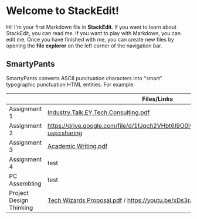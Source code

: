# Welcome to StackEdit!

Hi! I'm your first Markdown file in **StackEdit**. If you want to learn about StackEdit, you can read me. If you want to play with Markdown, you can edit me. Once you have finished with me, you can create new files by opening the **file explorer** on the left corner of the navigation bar.

## SmartyPants

SmartyPants converts ASCII punctuation characters into "smart" typographic punctuation HTML entities. For example:


|                |Files/Links                         |Reflection                         |
|----------------|-------------------------------|-----------------------------|
|Assignment 1|[Industry.Talk.EY.Tech.Consulting.pdf](https://github.com/user-attachments/files/18558097/Industry.Talk.EY.Tech.Consulting.pdf)|[ReflectionAssg1.pdf](https://github.com/user-attachments/files/18573288/ReflectionAssg1.pdf)            |
|Assignment 2| https://drive.google.com/file/d/1fJqch2VHbt6l9O0Iyh8p4al5WYoepm1N/view?usp=sharing |[ReflectionAssg2.pdf](https://github.com/user-attachments/files/18573289/ReflectionAssg2.pdf)            |
|Assignment 3|[Academic Writing.pdf](https://github.com/user-attachments/files/18558117/Academic.Writing.pdf)|[ReflectionAssg3.pdf](https://github.com/user-attachments/files/18573290/ReflectionAssg3.pdf)|
|Assignment 4| test |[ReflectionAssg4.pdf](https://github.com/user-attachments/files/18573292/ReflectionAssg4.pdf)|
|PC Assembling| test |[ReflectionPC.pdf](https://github.com/user-attachments/files/18573295/ReflectionPC.pdf)|
|Project Design Thinking|[Tech Wizards Proposal.pdf](https://github.com/user-attachments/files/18558180/Tech.Wizards.Proposal.pdf) / https://youtu.be/xDs3rJtNVoQ|[ReflectionDTP.pdf](https://github.com/user-attachments/files/18573296/ReflectionDTP.pdf)|


